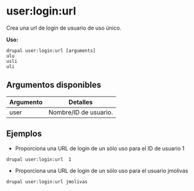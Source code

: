 # user:login:url
Crea una url de login de usuario de uso único.

**Uso:**
```
drupal user:login:url [arguments]
ulu
usli
uli
```

## Argumentos disponibles
Argumento | Detalles
---------|-------------
user | Nombre/ID de usuario.

## Ejemplos
* Proporciona una URL de login de un sólo uso para el ID de usuario 1
```
drupal user:login:url  1
```
* Proporciona una URL de login de un sólo uso para el usuario jmolivas
```
drupal user:login:url jmolivas
```
